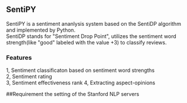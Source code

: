 ## SentiPY
SentiPY is a sentiment ananlysis system based on the SentiDP algorithm and implemented by Python.    
SentiDP stands for "Sentiment Drop Point", utilizes the sentiment word strength(like "good" labeled with the value +3) to classify reviews. 


### Features
1, Sentiment classificaton based on sentiment word strengths  
2, Sentiment rating   
3, Sentiment effectiveness rank
4, Extracting aspect-opinions

##Requirement 
the setting of the Stanford NLP servers


